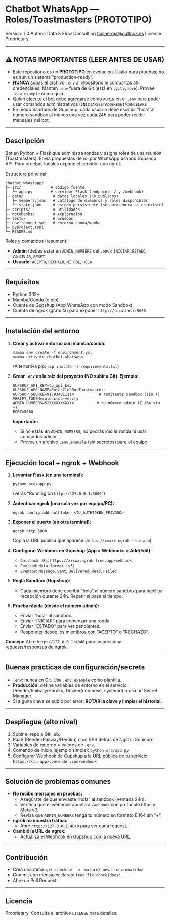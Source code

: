 # Chatbot WhatsApp — Roles/Toastmasters (PROTOTIPO)

Version: 1.0
Author: Data & Flow Consulting <fcisnerosr@outlook.es>
License: Proprietary

---
## ⚠️ NOTAS IMPORTANTES (LEER ANTES DE USAR)

* Este repositorio es un **PROTOTIPO** en evolución. Úsalo para pruebas; no es aún un sistema “production-ready”.
* **NUNCA** subas el archivo `.env` al repositorio ni compartas ahí credenciales. Mantén `.env` fuera de Git (está en `.gitignore`). Provee `.env.example` como guía.
* Quien ejecute el bot debe agregarse como `ADMIN` en el `.env` para poder usar comandos administrativos (`INICIAR`/`ESTADO`/`RESET`/`CANCELAR`).
* En modo Sandbox de Gupshup, cada usuario debe escribir “hola” al número sandbox al menos una vez cada 24h para poder recibir mensajes del bot.

---
## Descripción

Bot en Python + Flask que administra rondas y asigna roles de una reunión (Toastmasters). Envía propuestas de rol por WhatsApp usando Gupshup API. Para pruebas locales expone el servidor con ngrok.

Estructura principal:
```
chatbot_whastapp/
├─ src/             # código fuente
│  └─ app.py        # servidor Flask (endpoints / y /webhook)
├─ data/             # datos locales (no públicos)
│  ├─ members.json   # catálogo de miembros y roles disponibles
│  └─ state.json     # estado persistente (se autogenera si no existe)
├─ scripts/          # utilidades
├─ notebooks/        # exploración
├─ tests/            # pruebas
├─ environment.yml   # entorno conda/mamba
├─ pyproject.toml
└─ README.md
```

Roles y comandos (resumen):
* **Admin** (debes estar en `ADMIN_NUMBERS` del `.env`): `INICIAR`, `ESTADO`, `CANCELAR`, `RESET`
* **Usuario**: `ACEPTO`, `RECHAZO`, `MI ROL`, `HOLA`

---
## Requisitos

* Python 3.12+
* Mamba/Conda (o pip)
* Cuenta de Gupshup (App WhatsApp con modo Sandbox)
* Cuenta de ngrok (gratuita) para exponer `http://localhost:5000`

---
## Instalación del entorno

1.  **Crear y activar entorno con mamba/conda:**
    ```
    mamba env create -f environment.yml
    mamba activate chatbot-whatsapp
    ```
    (Alternativa pip: `pip install -r requirements.txt`)

2.  **Crear `.env` en la raíz del proyecto (NO subir a Git). Ejemplo:**
    ```
    GUPSHUP_API_KEY=tu_api_key
    GUPSHUP_APP_NAME=RolesClubBotToastmasters
    GUPSHUP_SOURCE=917834811114           # remitente sandbox (sin +)
    VERIFY_TOKEN=rolesclub-verify
    ADMIN_NUMBERS=521XXXXXXXXXX          # tu número admin (E.164 sin +)
    PORT=5000
    ```
    **Importante:**
    * Si no estás en `ADMIN_NUMBERS`, no podrás iniciar ronda ni usar comandos admin.
    * Provee un archivo `.env.example` (sin secretos) para el equipo.

---
## Ejecución local + ngrok + Webhook

1.  **Levantar Flask (en una terminal):**
    ```
    python src/app.py
    ```
    (verás “Running on `http://127.0.0.1:5000`”)

2.  **Autenticar ngrok (una sola vez por equipo/PC):**
    ```
    ngrok config add-authtoken <TU_AUTHTOKEN_PRIVADO>
    ```

3.  **Exponer el puerto (en otra terminal):**
    ```
    ngrok http 5000
    ```
    Copia la URL pública que aparece (`https://xxxxx.ngrok-free.app`)

4.  **Configurar Webhook en Gupshup (App > Webhooks > Add/Edit):**
    * `Callback URL`: `https://xxxxx.ngrok-free.app/webhook`
    * `Payload`: `Meta format (v3)`
    * `Eventos`: `Message`, `Sent`, `Delivered`, `Read`, `Failed`

5.  **Regla Sandbox (Gupshup):**
    * Cada miembro debe escribir “hola” al número sandbox para habilitar recepción durante 24h. Repetir si pasa el tiempo.

6.  **Prueba rápida (desde el número admin):**
    * Enviar “hola” al sandbox.
    * Enviar “INICIAR” para comenzar una ronda.
    * Enviar “ESTADO” para ver pendientes.
    * Responder desde los miembros con “ACEPTO” o “RECHAZO”.

**Consejo:** Abre `http://127.0.0.1:4040` para inspeccionar requests/responses de ngrok.

---
## Buenas prácticas de configuración/secrets

* `.env`: nunca en Git. Usa `.env.example` como plantilla.
* **Producción:** define variables de entorno en el servicio (Render/Railway/Heroku, Docker/compose, systemd) o usa un Secret Manager.
* Si alguna clave se subió por error: **ROTAR la clave y limpiar el historial.**

---
## Despliegue (alto nivel)

1.  Subir el repo a GitHub.
2.  PaaS (Render/Railway/Heroku) o un VPS detrás de Nginx+Gunicorn.
3.  Variables de entorno = valores de `.env`.
4.  Comando de inicio (ejemplo simple): `python src/app.py`
5.  Configurar Webhook de Gupshup a la URL pública de tu servicio:
    `https://<tu-app>.onrender.com/webhook`

---
## Solución de problemas comunes

* **No recibo mensajes en pruebas:**
    * Asegúrate de que enviaste “hola” al sandbox (ventana 24h).
    * Verifica que el webhook apunta a `/webhook` con protocolo https y Meta v3.
    * Revisa que `ADMIN_NUMBERS` tenga tu número en formato E.164 sin “+”.
* **ngrok no muestra tráfico:**
    * Abre `http://127.0.0.1:4040` para ver cada request.
* **Cambió la URL de ngrok:**
    * Actualiza el Webhook en Gupshup con la nueva URL.

---
## Contribución

* Crea una rama: `git checkout -b feature/nueva-funcionalidad`
* Commit con mensajes claros: `feat|fix|chore|docs: ...`
* Abre un Pull Request.

---
## Licencia

Proprietary. Consulta el archivo `LICENSE` para detalles.
